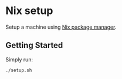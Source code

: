 # Nix setup

Setup a machine using [Nix package manager](https://nixos.wiki/wiki/Nix_package_manager).

## Getting Started

Simply run:

```
./setup.sh
```
